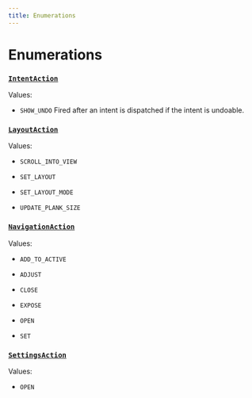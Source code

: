 ```yaml
---
title: Enumerations
---
```

# Enumerations
### [`IntentAction`](https://github.com/dxos/dxos/blob/664e23dbe/packages/sdk/app-framework/src/plugins/IntentPlugin/provides.ts#L30)



Values:
- `SHOW_UNDO` Fired after an intent is dispatched if the intent is undoable.


### [`LayoutAction`](https://github.com/dxos/dxos/blob/664e23dbe/packages/sdk/app-framework/src/plugins/common/layout.ts#L94)



Values:
- `SCROLL_INTO_VIEW` 

- `SET_LAYOUT` 

- `SET_LAYOUT_MODE` 

- `UPDATE_PLANK_SIZE` 


### [`NavigationAction`](https://github.com/dxos/dxos/blob/664e23dbe/packages/sdk/app-framework/src/plugins/common/navigation.ts#L145)



Values:
- `ADD_TO_ACTIVE` 

- `ADJUST` 

- `CLOSE` 

- `EXPOSE` 

- `OPEN` 

- `SET` 


### [`SettingsAction`](https://github.com/dxos/dxos/blob/664e23dbe/packages/sdk/app-framework/src/plugins/common/settings.ts#L20)



Values:
- `OPEN` 


